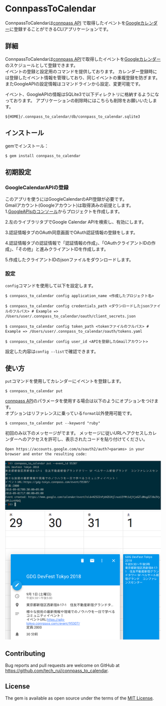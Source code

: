 # ConnpassToCalendar

ConnpassToCalendarは[connpass API](https://connpass.com/about/api/) で取得したイベントを[Googleカレンダー](https://calendar.google.com/)に登録することができるCLIアプリケーションです。

## 詳細
ConnpassToCalendarは[connpass API](https://connpass.com/about/api/)で取得したイベントを[Googleカレンダー](https://calendar.google.com/)のスケジュールとして登録できます。  
イベントの登録と設定用のコマンドを提供しております。
カレンダー登録時には登録したイベント情報を管理しており、同じイベントの重複登録を防ぎます。  
またGoogleAPIの設定情報はコマンドラインから設定、変更可能です。  

イベント、GoogleAPIの情報はSQLite3で以下ディレクトリに格納するようになっております。
アプリケーションの削除時にはこちらも削除をお願いいたします。

	${HOME}/.connpass_to_calendar/db/connpass_to_calendar.sqlite3


## インストール 

gemでインストール：

    $ gem install connpass_to_calendar

## 初期設定

### GoogleCalendarAPIの登録

このアプリを使うにはGoogleCalendarのAPI登録が必要です。  
Gmailアカウント(Googleアカウント)は取得済みの前提とします。  
1.[GoogleAPIsのコンソール](https://console.developers.google.com/apis/dashboard)からプロジェクトを作成します。

2.左のライブラリタブでGoogle Calendar APIを検索し、有効にします。  

3.認証情報タブのOAuth同意画面でOAuth認証情報の登録をします。  

4.認証情報タブの認証情報で「認証情報の作成」、「OAuthクライアントIDの作成」、「その他」と進みクライアントIDを作成します。  

5.作成したクライアントIDのjsonファイルをダウンロードします。  

### 設定

`config`コマンドを使用して以下を設定します。  

	$ connpass_to_calendar config application_name <作成したプロジェクト名>

	$ connpass_to_calendar config credentials_path <ダウンロードしたjsonファイルのフルパス> # Example => /Users/user/.connpass_to_calendar/oauth/client_secrets.json

	$ connpass_to_calendar config token_path <tokenファイルのフルパス> # Example => /Users/user/.connpass_to_calendar/oauth/tokens.yaml

	$ connpass_to_calendar config user_id <APIを登録したGmailアカウント>

設定した内容は`config --list`で確認できます。  

## 使い方

`put`コマンドを使用してカレンダーにイベントを登録します。  

	$ connpass_to_calendar put

[connpass API](https://connpass.com/about/api/)のパラメータを使用する場合は以下のようにオプションをつけます。  
オプションはリファレンスに乗っている`format`以外使用可能です。  

	$ connpass_to_calendar put --keyword "ruby"

初回のみ以下のメッセージがでます。
メッセージに従いURLへアクセスしカレンダーへのアクセスを許可し、表示されたコードを貼り付けてください。

	Open https://accounts.google.com/o/oauth2/auth?<params> in your browser and enter the resulting code:


![image](./.readme/img/exec_sample.png)
![image](./.readme/img/calendar_sample.png)

## Contributing

Bug reports and pull requests are welcome on GitHub at https://github.com/tech_rui/connpass_to_calendar.

## License

The gem is available as open source under the terms of the [MIT License](https://opensource.org/licenses/MIT).
